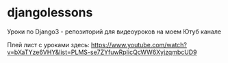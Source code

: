 # djangolessons

Уроки по Django3 - репозиторий для видеоуроков на моем Ютуб канале

Плей лист с уроками здесь: https://www.youtube.com/watch?v=bXaTYze6VHY&list=PLMS-se7ZYfuwRpIicQcWW6XyjzqmbcUD9
